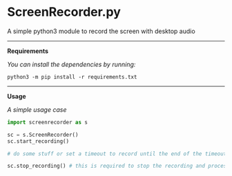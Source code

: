 # ScreenRecorder.py

A simple python3 module to record the screen with desktop audio

--------------------------------------------------------------------

**Requirements**

*You can install the dependencies by running:*

```console
python3 -m pip install -r requirements.txt
```

--------------------------------------------------------------------

**Usage**

*A simple usage case*

```python
import screenrecorder as s

sc = s.ScreenRecorder()
sc.start_recording()

# do some stuff or set a timeout to record until the end of the timeout

sc.stop_recording() # this is required to stop the recording and process audio and video into a file.mp4

```
